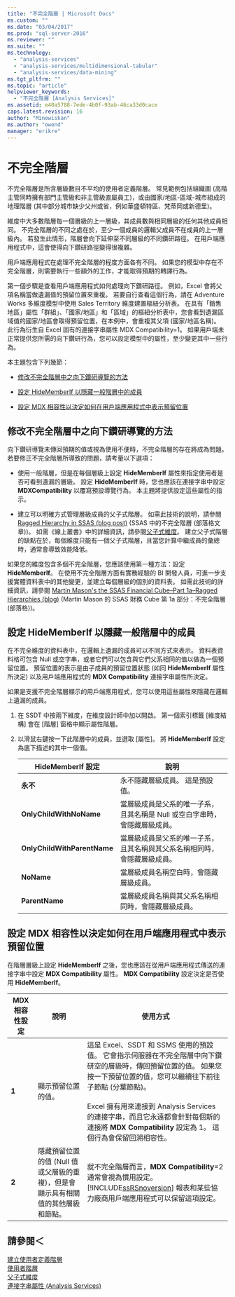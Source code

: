 ```yaml
---
title: "不完全階層 | Microsoft Docs"
ms.custom: ""
ms.date: "03/04/2017"
ms.prod: "sql-server-2016"
ms.reviewer: ""
ms.suite: ""
ms.technology: 
  - "analysis-services"
  - "analysis-services/multidimensional-tabular"
  - "analysis-services/data-mining"
ms.tgt_pltfrm: ""
ms.topic: "article"
helpviewer_keywords: 
  - "不完全階層 [Analysis Services]"
ms.assetid: e40a5788-7ede-4b0f-93ab-46ca33d0cace
caps.latest.revision: 16
author: "Minewiskan"
ms.author: "owend"
manager: "erikre"
---
```

# 不完全階層
  不完全階層是所含層級數目不平均的使用者定義階層。 常見範例包括組織圖 (高階主管同時擁有部門主管級和非主管級直屬員工)，或由國家/地區-區域-城市組成的地理階層 (其中部分城市缺少父州或省，例如華盛頓特區、梵蒂岡或新德里)。  
  
 維度中大多數階層每一個層級的上一層級，其成員數與相同層級的任何其他成員相同。 不完全階層的不同之處在於，至少一個成員的邏輯父成員不在成員的上一層級內。 若發生此情形，階層會向下延伸至不同層級的不同鑽研路徑。 在用戶端應用程式中，這會使得向下鑽研路徑變得很複雜。  
  
 用戶端應用程式在處理不完全階層的程度方面各有不同。 如果您的模型中存在不完全階層，則需要執行一些額外的工作，才能取得預期的轉譯行為。  
  
 第一個步驟是查看用戶端應用程式如何處理向下鑽研路徑。 例如，Excel 會將父項名稱當做遺漏值的預留位置來重複。 若要自行查看這個行為，請在 Adventure Works 多維度模型中使用 Sales Territory 維度建置樞紐分析表。 在具有「銷售地區」屬性「群組」、「國家/地區」和「區域」的樞紐分析表中，您會看到遺漏區域值的國家/地區會取得預留位置，在本例中，會重複其父項 (國家/地區名稱)。 此行為衍生自 Excel 固有的連接字串屬性 MDX Compatibility=1。 如果用戶端未正常提供您所需的向下鑽研行為，您可以設定模型中的屬性，至少變更其中一些行為。  
  
 本主題包含下列幾節：  
  
-   [修改不完全階層中之向下鑽研導覽的方法](#bkmk_approach)  
  
-   [設定 HideMemberIf 以隱藏一般階層中的成員](#bkmk_Hide)  
  
-   [設定 MDX 相容性以決定如何在用戶端應用程式中表示預留位置](#bkmk_Mdx)  
  
##  <a name="bkmk_approach"></a> 修改不完全階層中之向下鑽研導覽的方法  
 向下鑽研導覽未傳回預期的值或視為使用不便時，不完全階層的存在將成為問題。 若要修正不完全階層所導致的問題，請考量以下選項：  
  
-   使用一般階層，但是在每個層級上設定 **HideMemberIf** 屬性來指定使用者是否可看到遺漏的層級。 設定 **HideMemberIf** 時，您也應該在連接字串中設定 **MDXCompatibility** 以覆寫預設導覽行為。 本主題將提供設定這些屬性的指示。  
  
-   建立可以明確方式管理層級成員的父子式階層。 如需此技術的說明，請參閱 [Ragged Hierarchy in SSAS (blog post)](http://dwbi1.wordpress.com/2011/03/30/ragged-hierarchy-in-ssas/) (SSAS 中的不完全階層 (部落格文章))。 如需《線上叢書》中的詳細資訊，請參閱[父子式維度](../../analysis-services/multidimensional-models/parent-child-dimensions.md)。 建立父子式階層的缺點在於，每個維度只能有一個父子式階層，且當您計算中繼成員的彙總時，通常會導致效能降低。  
  
 如果您的維度包含多個不完全階層，您應該使用第一種方法：設定 **HideMemberIf**。 在使用不完全階層方面有實務經驗的 BI 開發人員，可進一步支援實體資料表中的其他變更，並建立每個層級的個別的資料表。 如需此技術的詳細資訊，請參閱 [Martin Mason's the SSAS Financial Cube–Part 1a–Ragged Hierarchies (blog)](http://martinmason.wordpress.com/2012/03/03/the-ssas-financial-cubepart-1aragged-hierarchies-cont/) (Martin Mason 的 SSAS 財務 Cube 第 1a 部分：不完全階層 (部落格))。  
  
##  <a name="bkmk_Hide"></a> 設定 HideMemberIf 以隱藏一般階層中的成員  
 在不完全維度的資料表中，在邏輯上遺漏的成員可以不同方式來表示。 資料表資料格可包含 Null 或空字串，或者它們可以包含與它們父系相同的值以做為一個預留位置。 預留位置的表示是由子成員的預留位置狀態 (如同 **HideMemberIf** 屬性所決定) 以及用戶端應用程式的 **MDX Compatibility** 連接字串屬性所決定。  
  
 如果是支援不完全階層顯示的用戶端應用程式，您可以使用這些屬性來隱藏在邏輯上遺漏的成員。  
  
1.  在 SSDT 中按兩下維度，在維度設計師中加以開啟。 第一個索引標籤 [維度結構] 會在 [階層] 窗格中顯示屬性階層。  
  
2.  以滑鼠右鍵按一下此階層中的成員，並選取 [屬性]。 將 **HideMemberIf** 設定為底下描述的其中一個值。  
  
    |HideMemberIf 設定|說明|  
    |--------------------------|-----------------|  
    |**永不**|永不隱藏層級成員。 這是預設值。|  
    |**OnlyChildWithNoName**|當層級成員是父系的唯一子系，且其名稱是 Null 或空白字串時，會隱藏層級成員。|  
    |**OnlyChildWithParentName**|當層級成員是父系的唯一子系，且其名稱與其父系名稱相同時，會隱藏層級成員。|  
    |**NoName**|當層級成員名稱空白時，會隱藏層級成員。|  
    |**ParentName**|當層級成員名稱與其父系名稱相同時，會隱藏層級成員。|  
  
##  <a name="bkmk_Mdx"></a> 設定 MDX 相容性以決定如何在用戶端應用程式中表示預留位置  
 在階層層級上設定 **HideMemberIf** 之後，您也應該在從用戶端應用程式傳送的連接字串中設定 **MDX Compatibility** 屬性。 **MDX Compatibility** 設定決定是否使用 **HideMemberIf**。  
  
|MDX 相容性設定|說明|使用方式|  
|-------------------------------|-----------------|-----------|  
|**1**|顯示預留位置的值。|這是 Excel、SSDT 和 SSMS 使用的預設值。 它會指示伺服器在不完全階層中向下鑽研空的層級時，傳回預留位置的值。 如果您按一下預留位置的值，您可以繼續往下前往子節點 (分葉節點)。<br /><br /> Excel 擁有用來連接到 Analysis Services 的連接字串，而且它永遠都會針對每個新的連接將 **MDX Compatibility** 設定為 1。 這個行為會保留回溯相容性。|  
|**2**|隱藏預留位置的值 (Null 值或父層級的重複)，但是會顯示具有相關值的其他層級和節點。|就不完全階層而言，**MDX Compatibility**=2 通常會視為慣用設定。 [!INCLUDE[ssRSnoversion](../../includes/ssrsnoversion-md.md)] 報表和某些協力廠商用戶端應用程式可以保留這項設定。|  
  
## 請參閱＜  
 [建立使用者定義階層](../../analysis-services/multidimensional-models/create-user-defined-hierarchies.md)   
 [使用者階層](../../analysis-services/multidimensional-models-olap-logical-dimension-objects/user-hierarchies.md)   
 [父子式維度](../../analysis-services/multidimensional-models/parent-child-dimensions.md)   
 [連接字串屬性 &#40;Analysis Services&#41;](../../analysis-services/instances/connection-string-properties-analysis-services.md)  
  
  